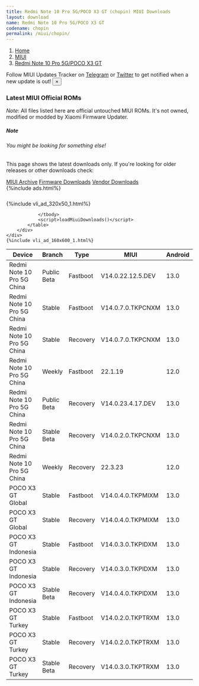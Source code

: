 ```yaml
---
title: Redmi Note 10 Pro 5G/POCO X3 GT (chopin) MIUI Downloads
layout: download
name: Redmi Note 10 Pro 5G/POCO X3 GT
codename: chopin
permalink: /miui/chopin/
---
```

<nav aria-label="breadcrumb">
    <ol class="breadcrumb">
        <li class="breadcrumb-item"><a href="/">Home</a></li>
        <li class="breadcrumb-item"><a href="/miui/">MIUI</a></li>
        <li class="breadcrumb-item active" aria-current="page"><a href="/miui/chopin/">Redmi Note 10 Pro 5G/POCO X3 GT</a></li>
    </ol>
</nav>
<div class="alert alert-primary alert-dismissible fade show" role="alert">
    Follow MIUI Updates Tracker on <a href="https://t.me/MIUIUpdatesTracker" class="alert-link">Telegram</a>
     or <a href="https://twitter.com/MiFwUpdater" class="alert-link">Twitter</a> to get notified when a new update is out!
    <button type="button" class="close" data-dismiss="alert" aria-label="Close">
        <span aria-hidden="true">&times;</span>
    </button>
</div>

### Latest MIUI Official ROMs
*Note*: All files listed here are official untouched MIUI ROMs. It's not owned, modified or modded by Xiaomi Firmware Updater.
<div class="card">
  <div class="card-body">
    <h5 class="card-title">Note</h5>
    <h6 class="card-subtitle mb-2 text-muted">You might be looking for something else!</h6>
    <p class="card-text">This page shows the latest downloads only.
     If you're looking for older releases or other downloads check:</p>
    <a href="/archive/miui/chopin/" class="card-link">MIUI Archive</a>
    <a href="/firmware/chopin/" class="card-link">Firmware Downloads</a>
    <a href="/vendor/chopin/" class="card-link">Vendor Downloads</a>
  </div>
</div>
{%include ads.html%}
<div class="row justify-content-center">
    <div class="col-10">
        <div class="table-responsive-md" style="margin-top: 25px;">
            {%include vli_ad_320x50_1.html%}
            <table id="miui" class="display dt-responsive nowrap compact table table-striped table-hover table-sm">
                <thead class="thead-dark">
                    <tr>
                        <th data-ref="device">Device</th>
                        <th data-ref="branch">Branch</th>
                        <th data-ref="type">Type</th>
                        <th data-ref="miui">MIUI</th>
                        <th data-ref="android">Android</th>
                        <th data-ref="size">Size</th>
                        <th data-ref="size">Date</th>
                        <th data-ref="link">Link</th>
                    </tr>
                </thead>
                <tbody>
                <tr><td>Redmi Note 10 Pro 5G China</td><td>Public Beta</td><td>Fastboot</td><td>V14.0.22.12.5.DEV</td><td>13.0</td><td>6.2 GB</td><td>2022-12-05</td><td><a href="/miui/chopin/public beta/V14.0.22.12.5.DEV/">Download</a></td></tr>
<tr><td>Redmi Note 10 Pro 5G China</td><td>Stable</td><td>Fastboot</td><td>V14.0.7.0.TKPCNXM</td><td>13.0</td><td>5.9 GB</td><td>2023-08-01</td><td><a href="/miui/chopin/stable/V14.0.7.0.TKPCNXM/">Download</a></td></tr>
<tr><td>Redmi Note 10 Pro 5G China</td><td>Stable</td><td>Recovery</td><td>V14.0.7.0.TKPCNXM</td><td>13.0</td><td>4.2 GB</td><td>2023-08-10</td><td><a href="/miui/chopin/stable/V14.0.7.0.TKPCNXM/">Download</a></td></tr>
<tr><td>Redmi Note 10 Pro 5G China</td><td>Weekly</td><td>Fastboot</td><td>22.1.19</td><td>12.0</td><td>6.0 GB</td><td>2022-01-19</td><td><a href="/miui/chopin/weekly/22.1.19/">Download</a></td></tr>
<tr><td>Redmi Note 10 Pro 5G China</td><td>Public Beta</td><td>Recovery</td><td>V14.0.23.4.17.DEV</td><td>13.0</td><td>4.2 GB</td><td>2023-04-21</td><td><a href="/miui/chopin/public beta/V14.0.23.4.17.DEV/">Download</a></td></tr>
<tr><td>Redmi Note 10 Pro 5G China</td><td>Stable Beta</td><td>Recovery</td><td>V14.0.2.0.TKPCNXM</td><td>13.0</td><td>4.2 GB</td><td>2023-01-13</td><td><a href="/miui/chopin/stable beta/V14.0.2.0.TKPCNXM/">Download</a></td></tr>
<tr><td>Redmi Note 10 Pro 5G China</td><td>Weekly</td><td>Recovery</td><td>22.3.23</td><td>12.0</td><td>4.6 GB</td><td>2022-03-24</td><td><a href="/miui/chopin/weekly/22.3.23/">Download</a></td></tr>
<tr><td>POCO X3 GT Global</td><td>Stable</td><td>Fastboot</td><td>V14.0.4.0.TKPMIXM</td><td>13.0</td><td>6.1 GB</td><td>2023-08-09</td><td><a href="/miui/chopin/stable/V14.0.4.0.TKPMIXM/">Download</a></td></tr>
<tr><td>POCO X3 GT Global</td><td>Stable</td><td>Recovery</td><td>V14.0.4.0.TKPMIXM</td><td>13.0</td><td>4.0 GB</td><td>2023-08-16</td><td><a href="/miui/chopin/stable/V14.0.4.0.TKPMIXM/">Download</a></td></tr>
<tr><td>POCO X3 GT Indonesia</td><td>Stable</td><td>Fastboot</td><td>V14.0.3.0.TKPIDXM</td><td>13.0</td><td>5.8 GB</td><td>2023-07-05</td><td><a href="/miui/chopin/stable/V14.0.3.0.TKPIDXM/">Download</a></td></tr>
<tr><td>POCO X3 GT Indonesia</td><td>Stable</td><td>Recovery</td><td>V14.0.3.0.TKPIDXM</td><td>13.0</td><td>3.9 GB</td><td>2023-07-19</td><td><a href="/miui/chopin/stable/V14.0.3.0.TKPIDXM/">Download</a></td></tr>
<tr><td>POCO X3 GT Indonesia</td><td>Stable Beta</td><td>Recovery</td><td>V14.0.4.0.TKPIDXM</td><td>13.0</td><td>3.9 GB</td><td>2023-10-08</td><td><a href="/miui/chopin/stable beta/V14.0.4.0.TKPIDXM/">Download</a></td></tr>
<tr><td>POCO X3 GT Turkey</td><td>Stable</td><td>Fastboot</td><td>V14.0.2.0.TKPTRXM</td><td>13.0</td><td>5.7 GB</td><td>2023-03-02</td><td><a href="/miui/chopin/stable/V14.0.2.0.TKPTRXM/">Download</a></td></tr>
<tr><td>POCO X3 GT Turkey</td><td>Stable</td><td>Recovery</td><td>V14.0.2.0.TKPTRXM</td><td>13.0</td><td>4.0 GB</td><td>2023-03-10</td><td><a href="/miui/chopin/stable/V14.0.2.0.TKPTRXM/">Download</a></td></tr>
<tr><td>POCO X3 GT Turkey</td><td>Stable Beta</td><td>Recovery</td><td>V14.0.3.0.TKPTRXM</td><td>13.0</td><td>3.9 GB</td><td>2023-07-20</td><td><a href="/miui/chopin/stable beta/V14.0.3.0.TKPTRXM/">Download</a></td></tr>

                </tbody>
                <script>loadMiuiDownloads()</script>
            </table>
        </div>
    </div>
    {%include vli_ad_160x600_1.html%}
</div>
